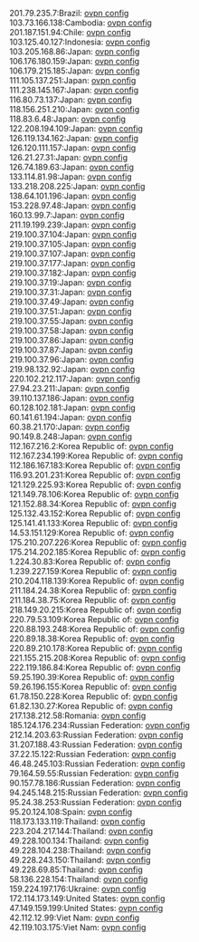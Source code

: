 201.79.235.7:Brazil: [ovpn config](vpn/201_79_235_7.ovpn)  
103.73.166.138:Cambodia: [ovpn config](vpn/103_73_166_138.ovpn)  
201.187.151.94:Chile: [ovpn config](vpn/201_187_151_94.ovpn)  
103.125.40.127:Indonesia: [ovpn config](vpn/103_125_40_127.ovpn)  
103.205.168.86:Japan: [ovpn config](vpn/103_205_168_86.ovpn)  
106.176.180.159:Japan: [ovpn config](vpn/106_176_180_159.ovpn)  
106.179.215.185:Japan: [ovpn config](vpn/106_179_215_185.ovpn)  
111.105.137.251:Japan: [ovpn config](vpn/111_105_137_251.ovpn)  
111.238.145.167:Japan: [ovpn config](vpn/111_238_145_167.ovpn)  
116.80.73.137:Japan: [ovpn config](vpn/116_80_73_137.ovpn)  
118.156.251.210:Japan: [ovpn config](vpn/118_156_251_210.ovpn)  
118.83.6.48:Japan: [ovpn config](vpn/118_83_6_48.ovpn)  
122.208.194.109:Japan: [ovpn config](vpn/122_208_194_109.ovpn)  
126.119.134.162:Japan: [ovpn config](vpn/126_119_134_162.ovpn)  
126.120.111.157:Japan: [ovpn config](vpn/126_120_111_157.ovpn)  
126.21.27.31:Japan: [ovpn config](vpn/126_21_27_31.ovpn)  
126.74.189.63:Japan: [ovpn config](vpn/126_74_189_63.ovpn)  
133.114.81.98:Japan: [ovpn config](vpn/133_114_81_98.ovpn)  
133.218.208.225:Japan: [ovpn config](vpn/133_218_208_225.ovpn)  
138.64.101.196:Japan: [ovpn config](vpn/138_64_101_196.ovpn)  
153.228.97.48:Japan: [ovpn config](vpn/153_228_97_48.ovpn)  
160.13.99.7:Japan: [ovpn config](vpn/160_13_99_7.ovpn)  
211.19.199.239:Japan: [ovpn config](vpn/211_19_199_239.ovpn)  
219.100.37.104:Japan: [ovpn config](vpn/219_100_37_104.ovpn)  
219.100.37.105:Japan: [ovpn config](vpn/219_100_37_105.ovpn)  
219.100.37.107:Japan: [ovpn config](vpn/219_100_37_107.ovpn)  
219.100.37.177:Japan: [ovpn config](vpn/219_100_37_177.ovpn)  
219.100.37.182:Japan: [ovpn config](vpn/219_100_37_182.ovpn)  
219.100.37.19:Japan: [ovpn config](vpn/219_100_37_19.ovpn)  
219.100.37.31:Japan: [ovpn config](vpn/219_100_37_31.ovpn)  
219.100.37.49:Japan: [ovpn config](vpn/219_100_37_49.ovpn)  
219.100.37.51:Japan: [ovpn config](vpn/219_100_37_51.ovpn)  
219.100.37.55:Japan: [ovpn config](vpn/219_100_37_55.ovpn)  
219.100.37.58:Japan: [ovpn config](vpn/219_100_37_58.ovpn)  
219.100.37.86:Japan: [ovpn config](vpn/219_100_37_86.ovpn)  
219.100.37.87:Japan: [ovpn config](vpn/219_100_37_87.ovpn)  
219.100.37.96:Japan: [ovpn config](vpn/219_100_37_96.ovpn)  
219.98.132.92:Japan: [ovpn config](vpn/219_98_132_92.ovpn)  
220.102.212.117:Japan: [ovpn config](vpn/220_102_212_117.ovpn)  
27.94.23.211:Japan: [ovpn config](vpn/27_94_23_211.ovpn)  
39.110.137.186:Japan: [ovpn config](vpn/39_110_137_186.ovpn)  
60.128.102.181:Japan: [ovpn config](vpn/60_128_102_181.ovpn)  
60.141.61.194:Japan: [ovpn config](vpn/60_141_61_194.ovpn)  
60.38.21.170:Japan: [ovpn config](vpn/60_38_21_170.ovpn)  
90.149.8.248:Japan: [ovpn config](vpn/90_149_8_248.ovpn)  
112.167.216.2:Korea Republic of: [ovpn config](vpn/112_167_216_2.ovpn)  
112.167.234.199:Korea Republic of: [ovpn config](vpn/112_167_234_199.ovpn)  
112.186.167.183:Korea Republic of: [ovpn config](vpn/112_186_167_183.ovpn)  
116.93.201.231:Korea Republic of: [ovpn config](vpn/116_93_201_231.ovpn)  
121.129.225.93:Korea Republic of: [ovpn config](vpn/121_129_225_93.ovpn)  
121.149.78.106:Korea Republic of: [ovpn config](vpn/121_149_78_106.ovpn)  
121.152.88.34:Korea Republic of: [ovpn config](vpn/121_152_88_34.ovpn)  
125.132.43.152:Korea Republic of: [ovpn config](vpn/125_132_43_152.ovpn)  
125.141.41.133:Korea Republic of: [ovpn config](vpn/125_141_41_133.ovpn)  
14.53.151.129:Korea Republic of: [ovpn config](vpn/14_53_151_129.ovpn)  
175.210.207.226:Korea Republic of: [ovpn config](vpn/175_210_207_226.ovpn)  
175.214.202.185:Korea Republic of: [ovpn config](vpn/175_214_202_185.ovpn)  
1.224.30.83:Korea Republic of: [ovpn config](vpn/1_224_30_83.ovpn)  
1.239.227.159:Korea Republic of: [ovpn config](vpn/1_239_227_159.ovpn)  
210.204.118.139:Korea Republic of: [ovpn config](vpn/210_204_118_139.ovpn)  
211.184.24.38:Korea Republic of: [ovpn config](vpn/211_184_24_38.ovpn)  
211.184.38.75:Korea Republic of: [ovpn config](vpn/211_184_38_75.ovpn)  
218.149.20.215:Korea Republic of: [ovpn config](vpn/218_149_20_215.ovpn)  
220.79.53.109:Korea Republic of: [ovpn config](vpn/220_79_53_109.ovpn)  
220.88.193.248:Korea Republic of: [ovpn config](vpn/220_88_193_248.ovpn)  
220.89.18.38:Korea Republic of: [ovpn config](vpn/220_89_18_38.ovpn)  
220.89.210.178:Korea Republic of: [ovpn config](vpn/220_89_210_178.ovpn)  
221.155.215.208:Korea Republic of: [ovpn config](vpn/221_155_215_208.ovpn)  
222.119.186.84:Korea Republic of: [ovpn config](vpn/222_119_186_84.ovpn)  
59.25.190.39:Korea Republic of: [ovpn config](vpn/59_25_190_39.ovpn)  
59.26.196.155:Korea Republic of: [ovpn config](vpn/59_26_196_155.ovpn)  
61.78.150.228:Korea Republic of: [ovpn config](vpn/61_78_150_228.ovpn)  
61.82.130.27:Korea Republic of: [ovpn config](vpn/61_82_130_27.ovpn)  
217.138.212.58:Romania: [ovpn config](vpn/217_138_212_58.ovpn)  
185.124.176.234:Russian Federation: [ovpn config](vpn/185_124_176_234.ovpn)  
212.14.203.63:Russian Federation: [ovpn config](vpn/212_14_203_63.ovpn)  
31.207.188.43:Russian Federation: [ovpn config](vpn/31_207_188_43.ovpn)  
37.22.15.122:Russian Federation: [ovpn config](vpn/37_22_15_122.ovpn)  
46.48.245.103:Russian Federation: [ovpn config](vpn/46_48_245_103.ovpn)  
79.164.59.55:Russian Federation: [ovpn config](vpn/79_164_59_55.ovpn)  
90.157.78.186:Russian Federation: [ovpn config](vpn/90_157_78_186.ovpn)  
94.245.148.215:Russian Federation: [ovpn config](vpn/94_245_148_215.ovpn)  
95.24.38.253:Russian Federation: [ovpn config](vpn/95_24_38_253.ovpn)  
95.20.124.108:Spain: [ovpn config](vpn/95_20_124_108.ovpn)  
118.173.133.119:Thailand: [ovpn config](vpn/118_173_133_119.ovpn)  
223.204.217.144:Thailand: [ovpn config](vpn/223_204_217_144.ovpn)  
49.228.100.134:Thailand: [ovpn config](vpn/49_228_100_134.ovpn)  
49.228.104.238:Thailand: [ovpn config](vpn/49_228_104_238.ovpn)  
49.228.243.150:Thailand: [ovpn config](vpn/49_228_243_150.ovpn)  
49.228.69.85:Thailand: [ovpn config](vpn/49_228_69_85.ovpn)  
58.136.228.154:Thailand: [ovpn config](vpn/58_136_228_154.ovpn)  
159.224.197.176:Ukraine: [ovpn config](vpn/159_224_197_176.ovpn)  
172.114.173.149:United States: [ovpn config](vpn/172_114_173_149.ovpn)  
47.149.159.199:United States: [ovpn config](vpn/47_149_159_199.ovpn)  
42.112.12.99:Viet Nam: [ovpn config](vpn/42_112_12_99.ovpn)  
42.119.103.175:Viet Nam: [ovpn config](vpn/42_119_103_175.ovpn)  
